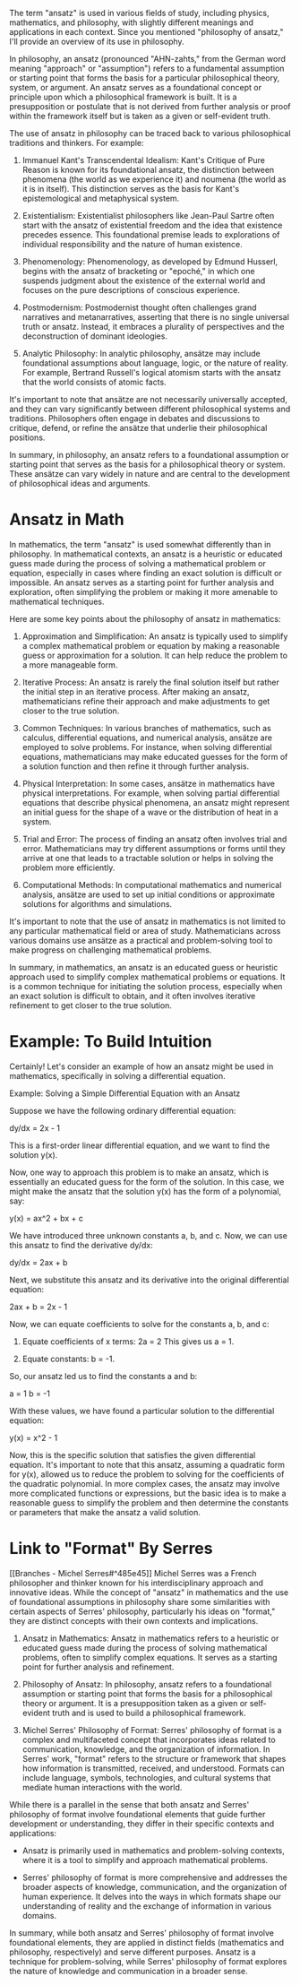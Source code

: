 The term "ansatz" is used in various fields of study, including physics, mathematics, and philosophy, with slightly different meanings and applications in each context. Since you mentioned "philosophy of ansatz," I'll provide an overview of its use in philosophy.

In philosophy, an ansatz (pronounced "AHN-zahts," from the German word meaning "approach" or "assumption") refers to a fundamental assumption or starting point that forms the basis for a particular philosophical theory, system, or argument. An ansatz serves as a foundational concept or principle upon which a philosophical framework is built. It is a presupposition or postulate that is not derived from further analysis or proof within the framework itself but is taken as a given or self-evident truth.

The use of ansatz in philosophy can be traced back to various philosophical traditions and thinkers. For example:

1. Immanuel Kant's Transcendental Idealism: Kant's Critique of Pure Reason is known for its foundational ansatz, the distinction between phenomena (the world as we experience it) and noumena (the world as it is in itself). This distinction serves as the basis for Kant's epistemological and metaphysical system.

2. Existentialism: Existentialist philosophers like Jean-Paul Sartre often start with the ansatz of existential freedom and the idea that existence precedes essence. This foundational premise leads to explorations of individual responsibility and the nature of human existence.

3. Phenomenology: Phenomenology, as developed by Edmund Husserl, begins with the ansatz of bracketing or "epoché," in which one suspends judgment about the existence of the external world and focuses on the pure descriptions of conscious experience.

4. Postmodernism: Postmodernist thought often challenges grand narratives and metanarratives, asserting that there is no single universal truth or ansatz. Instead, it embraces a plurality of perspectives and the deconstruction of dominant ideologies.

5. Analytic Philosophy: In analytic philosophy, ansätze may include foundational assumptions about language, logic, or the nature of reality. For example, Bertrand Russell's logical atomism starts with the ansatz that the world consists of atomic facts.

It's important to note that ansätze are not necessarily universally accepted, and they can vary significantly between different philosophical systems and traditions. Philosophers often engage in debates and discussions to critique, defend, or refine the ansätze that underlie their philosophical positions.

In summary, in philosophy, an ansatz refers to a foundational assumption or starting point that serves as the basis for a philosophical theory or system. These ansätze can vary widely in nature and are central to the development of philosophical ideas and arguments.

# Ansatz in Math
In mathematics, the term "ansatz" is used somewhat differently than in philosophy. In mathematical contexts, an ansatz is a heuristic or educated guess made during the process of solving a mathematical problem or equation, especially in cases where finding an exact solution is difficult or impossible. An ansatz serves as a starting point for further analysis and exploration, often simplifying the problem or making it more amenable to mathematical techniques.

Here are some key points about the philosophy of ansatz in mathematics:

1. Approximation and Simplification: An ansatz is typically used to simplify a complex mathematical problem or equation by making a reasonable guess or approximation for a solution. It can help reduce the problem to a more manageable form.

2. Iterative Process: An ansatz is rarely the final solution itself but rather the initial step in an iterative process. After making an ansatz, mathematicians refine their approach and make adjustments to get closer to the true solution.

3. Common Techniques: In various branches of mathematics, such as calculus, differential equations, and numerical analysis, ansätze are employed to solve problems. For instance, when solving differential equations, mathematicians may make educated guesses for the form of a solution function and then refine it through further analysis.

4. Physical Interpretation: In some cases, ansätze in mathematics have physical interpretations. For example, when solving partial differential equations that describe physical phenomena, an ansatz might represent an initial guess for the shape of a wave or the distribution of heat in a system.

5. Trial and Error: The process of finding an ansatz often involves trial and error. Mathematicians may try different assumptions or forms until they arrive at one that leads to a tractable solution or helps in solving the problem more efficiently.

6. Computational Methods: In computational mathematics and numerical analysis, ansätze are used to set up initial conditions or approximate solutions for algorithms and simulations.

It's important to note that the use of ansatz in mathematics is not limited to any particular mathematical field or area of study. Mathematicians across various domains use ansätze as a practical and problem-solving tool to make progress on challenging mathematical problems.

In summary, in mathematics, an ansatz is an educated guess or heuristic approach used to simplify complex mathematical problems or equations. It is a common technique for initiating the solution process, especially when an exact solution is difficult to obtain, and it often involves iterative refinement to get closer to the true solution.

# Example: To Build Intuition

Certainly! Let's consider an example of how an ansatz might be used in mathematics, specifically in solving a differential equation.

Example: Solving a Simple Differential Equation with an Ansatz

Suppose we have the following ordinary differential equation:

dy/dx = 2x - 1

This is a first-order linear differential equation, and we want to find the solution y(x).

Now, one way to approach this problem is to make an ansatz, which is essentially an educated guess for the form of the solution. In this case, we might make the ansatz that the solution y(x) has the form of a polynomial, say:

y(x) = ax^2 + bx + c

We have introduced three unknown constants a, b, and c. Now, we can use this ansatz to find the derivative dy/dx:

dy/dx = 2ax + b

Next, we substitute this ansatz and its derivative into the original differential equation:

2ax + b = 2x - 1

Now, we can equate coefficients to solve for the constants a, b, and c:

1. Equate coefficients of x terms: 2a = 2
   This gives us a = 1.

2. Equate constants: b = -1.

So, our ansatz led us to find the constants a and b:

a = 1
b = -1

With these values, we have found a particular solution to the differential equation:

y(x) = x^2 - 1

Now, this is the specific solution that satisfies the given differential equation. It's important to note that this ansatz, assuming a quadratic form for y(x), allowed us to reduce the problem to solving for the coefficients of the quadratic polynomial. In more complex cases, the ansatz may involve more complicated functions or expressions, but the basic idea is to make a reasonable guess to simplify the problem and then determine the constants or parameters that make the ansatz a valid solution.

# Link to "Format" By Serres

[[Branches - Michel Serres#^485e45]]
Michel Serres was a French philosopher and thinker known for his interdisciplinary approach and innovative ideas. While the concept of "ansatz" in mathematics and the use of foundational assumptions in philosophy share some similarities with certain aspects of Serres' philosophy, particularly his ideas on "format," they are distinct concepts with their own contexts and implications.

1. Ansatz in Mathematics: Ansatz in mathematics refers to a heuristic or educated guess made during the process of solving mathematical problems, often to simplify complex equations. It serves as a starting point for further analysis and refinement.

2. Philosophy of Ansatz: In philosophy, ansatz refers to a foundational assumption or starting point that forms the basis for a philosophical theory or argument. It is a presupposition taken as a given or self-evident truth and is used to build a philosophical framework.

3. Michel Serres' Philosophy of Format: Serres' philosophy of format is a complex and multifaceted concept that incorporates ideas related to communication, knowledge, and the organization of information. In Serres' work, "format" refers to the structure or framework that shapes how information is transmitted, received, and understood. Formats can include language, symbols, technologies, and cultural systems that mediate human interactions with the world.

While there is a parallel in the sense that both ansatz and Serres' philosophy of format involve foundational elements that guide further development or understanding, they differ in their specific contexts and applications:

- Ansatz is primarily used in mathematics and problem-solving contexts, where it is a tool to simplify and approach mathematical problems.

- Serres' philosophy of format is more comprehensive and addresses the broader aspects of knowledge, communication, and the organization of human experience. It delves into the ways in which formats shape our understanding of reality and the exchange of information in various domains.

In summary, while both ansatz and Serres' philosophy of format involve foundational elements, they are applied in distinct fields (mathematics and philosophy, respectively) and serve different purposes. Ansatz is a technique for problem-solving, while Serres' philosophy of format explores the nature of knowledge and communication in a broader sense.

